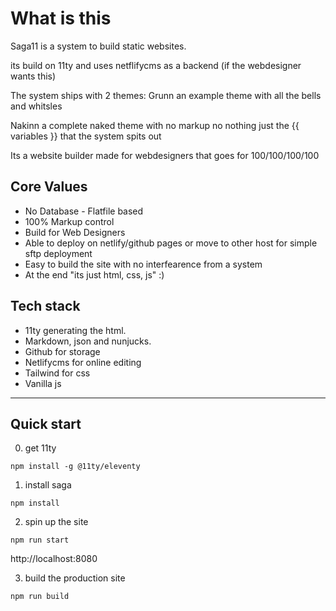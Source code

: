 # What is this

Saga11 is a system to build static websites.

its build on 11ty and uses netflifycms as a backend (if the webdesigner wants this)

The system ships with 2 themes:
Grunn an example theme with all the bells and whitsles

Nakinn a complete naked theme with no markup no nothing just the {{ variables }} that the system spits out

Its a website builder made for webdesigners that goes for 100/100/100/100

## Core Values

- No Database - Flatfile based
- 100% Markup control
- Build for Web Designers
- Able to deploy on netlify/github pages or move to other host for simple sftp deployment
- Easy to build the site with no interfearence from a system
- At the end "its just html, css, js" :)

## Tech stack

- 11ty generating the html.
- Markdown, json and nunjucks.
- Github for storage
- Netlifycms for online editing
- Tailwind for css
- Vanilla js

---

## Quick start

0. get 11ty

```
npm install -g @11ty/eleventy
```

1. install saga

```
npm install
```

2. spin up the site

```
npm run start
```

http://localhost:8080

3. build the production site

```
npm run build
```
